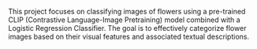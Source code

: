 This project focuses on classifying images of flowers using a pre-trained CLIP (Contrastive Language-Image Pretraining) model combined with a Logistic Regression Classifier.
The goal is to effectively categorize flower images based on their visual features and associated textual descriptions.
